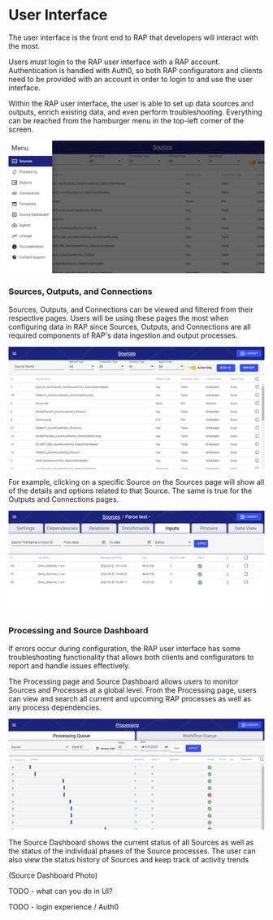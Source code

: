 # User Interface

The user interface is the front end to RAP that developers will interact with the most.

Users must login to the RAP user interface with a RAP account. Authentication is handled with Auth0, so both RAP configurators and clients need to be provided with an account in order to login to and use the user interface.

Within the RAP user interface, the user is able to set up data sources and outputs, enrich existing data, and even perform troubleshooting. Everything can be reached from the hamburger menu in the top-left corner of the screen.

![RAP Menu ](../.gitbook/assets/2.0-menu.jpg)

###  Sources, Outputs, and Connections

Sources, Outputs, and Connections can be viewed and filtered from their respective pages. Users will be using these pages the most when configuring data in RAP since Sources, Outputs, and Connections are all required components of RAP's data ingestion and output processes.

![Example - Sources Page](../.gitbook/assets/2.0-sources.jpg)

For example, clicking on a specific Source on the Sources page will show all of the details and options related to that Source. The same is true for the Outputs and Connections pages.

![Example - An overview of a single Source](../.gitbook/assets/2.0-source.jpg)

### Processing and Source Dashboard

If errors occur during configuration, the RAP user interface has some troubleshooting functionality that allows both clients and configurators to report and handle issues effectively.

The Processing page and Source Dashboard allows users to monitor Sources and Processes at a global level. From the Processing page, users can view and search all current and upcoming RAP processes as well as any process dependencies.

![Processing Page](../.gitbook/assets/2.0-processing.jpg)

The Source Dashboard shows the current status of all Sources as well as the status of the individual phases of the Source processes. The user can also view the status history of Sources and keep track of activity trends

\(Source Dashboard Photo\)  

TODO - what can you do in UI?

TODO - login experience / Auth0

